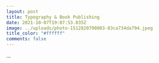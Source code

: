 ```yaml
---
layout: post
title: Typography & Book Publishing
date: 2021-10-07T19:07:53.035Z
image: ../uploads/photo-1512820790803-83ca734da794.jpeg
title_color: "#ffffff"
comments: false
---
```

...